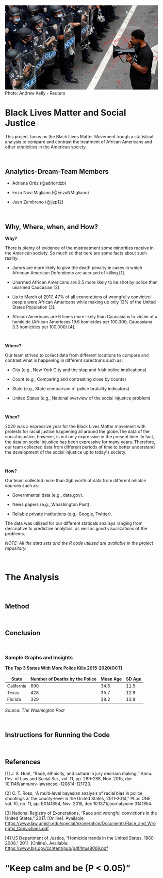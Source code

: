 ![BLM PHOTO](https://raw.githubusercontent.com/EnzoNMigliano/Analytics-Dream-Team/main/Images/Black%20Lives%20Matter.jpg) <br />
Photo: Andrew Kelly - Reuters


# Black Lives Matter and Social Justice
This project focus on the Black Lives Matter Movement trough a statistical analysis to compare and contrast the treatment of African Americans and other ethnicities in the American society.

<br />

## Analytics-Dream-Team Members

 - Adriana Ortiz (@adriortizb)
 
 - Enzo Novi Migliano (@EnzoNMigliano)
 
 - Juan Zambrano (@jjzp12)

<br />

## Why, Where, when, and How?
**Why?**

There is plenty of evidence of the mistreatment some minorities receive in the American society. So much so that here are some facts about such reality:

 - Jurors are more likely to give the death penalty in cases in which Afrincan American Defendents are accused of killing [1].
 
 - Unarmed African Americans are 3.5 more likely to be shot by police than unarmed Caucasian [2].
 
 - Up to March of 2017, 47% of all exonerations of wrongfully convicted people were African Americans while making up only 13% of the United States Population [3].
 
 - African Americans are 6 times more likely than Caucasians to victim of a homicide (African Americans 19.6 homicides per 100,000, Caucasians 3.3 homicides per 100,000) [4].
 <br />
 
**Where?**

Our team strived to collect data from different locations to compare and contrast what is happening in different sprectruns such as: 

 - City (e.g., New York City and the stop and frisk police implications)
 
 - Count (e.g., Comparing and contrasting close by counts)  
 
 - State (e.g., State comparison of police brutality indicators)
 
 - United States (e.g., National overview of the social injustice problem)
 <br />
 
**When?**

2020 was a espressive year for the Black Lives Matter movement with protests for racial justice happening all around the globe.The data of the social injustice, however, is not only expressive in the present time. In fact, the data on social injustice has been expressive for many years. Therefore, our team collected data from different periods of time to better understand the development of the social injustice up to today's society.

<br />

**How?**

Our team collected more than 2gb worth of data from different reliable sources such as:
 
 - Governmental data (e.g., data.gov).
 
 - News papers (e.g., Whashington Post).
 
 - Reliable private institutions (e.g., Google, Twitter).
 
 The data was utilized for our different staticals analisys ranging from descriptive to predictive analytics, as well as good visualizations of the problems.  


  *NOTE: All the data sets and the R code utilized are available in the project repository.*
  
  <br />

# The Analysis

<br />


## Method

<br />


## Conclusion


<br />


### Sample Graphs and Insights <br />
**The Top 3 States With More Police Kills 2015-2020(OCT)**

State | Number of Deaths by the Police | Mean Age | SD Age
----- | -------------------------------|----------|-------
California | 690 | 34.6 | 11.5
Texas | 428 | 35.7 | 12.8
Florida | 329 | 38.2 | 13.8

*Source: The Washington Post*

<br />


## Instructions for Running the Code

<br />

## References

[1]	J. S. Hunt,  “Race, ethnicity, and culture in jury decision making,” Annu. Rev. of Law and Social Sci., vol. 11, pp. 269-288, Nov. 2015, doi: 10.1146/annurev-lawsocsci-120814-121723.

[2]	C. T. Ross, “A multi-level bayesian analysis of racial bias in police shootings ar the county-level in the United States, 2011-2014,” PLos ONE, vol. 10,  no. 11, pp. E0141854, Nov. 2015, doi: 10.1371/journal.pone.0141854.

[3]	National Registry of Exonerations, “Race and wrongful convictions in the United States,” 2017.  [Online]. Available: https://www.law.umich.edu/special/exoneration/Documents/Race_and_Wrongful_Convictions.pdf

[4]	US Department of Justice, “Homicide trends in the United States, 1980-2008,” 2011. [Online}. Available: https://www.bjs.gov/content/pub/pdf/htus8008.pdf



# “Keep calm and be (P < 0.05)”
